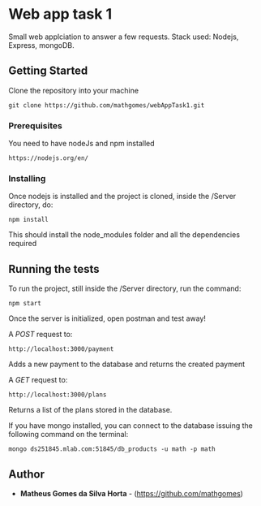 # Web app task 1

Small web applciation to answer a few requests.
Stack used: Nodejs, Express, mongoDB.

## Getting Started

Clone the repository into your machine
```
git clone https://github.com/mathgomes/webAppTask1.git
```
### Prerequisites

You need to have nodeJs and npm installed

```
https://nodejs.org/en/
```

### Installing

Once nodejs is installed and the project is cloned, inside the /Server directory, do: 

```
npm install
```

This should install the node_modules folder and all the dependencies required

## Running the tests

To run the project, still inside the /Server directory, run the command: 

```
npm start
```

Once the server is initialized, open postman and test away!

A *POST* request to:
```
http://localhost:3000/payment
```
Adds a new payment to the database and returns the created payment

A *GET* request to: 
```
http://localhost:3000/plans
```
Returns a list of the plans stored in the database.

If you have mongo installed, you can connect to the database issuing the following command on the terminal:
```
mongo ds251845.mlab.com:51845/db_products -u math -p math
```

## Author

* **Matheus Gomes da Silva Horta** - (https://github.com/mathgomes)
